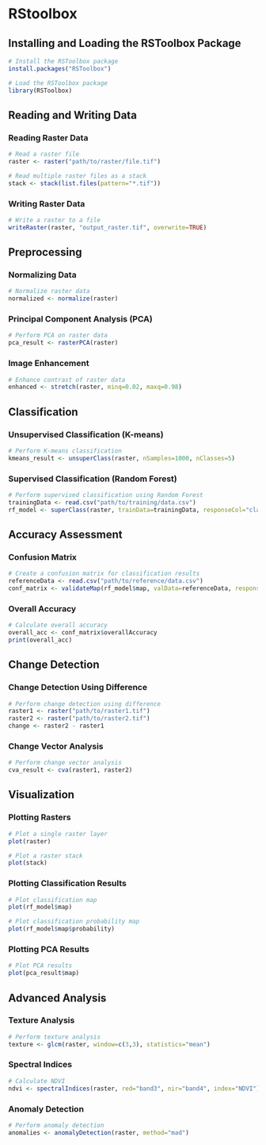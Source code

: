 
# RStoolbox

## Installing and Loading the RSToolbox Package

```r
# Install the RSToolbox package
install.packages("RSToolbox")

# Load the RSToolbox package
library(RSToolbox)
```

## Reading and Writing Data

### Reading Raster Data

```r
# Read a raster file
raster <- raster("path/to/raster/file.tif")

# Read multiple raster files as a stack
stack <- stack(list.files(pattern="*.tif"))
```

### Writing Raster Data

```r
# Write a raster to a file
writeRaster(raster, "output_raster.tif", overwrite=TRUE)
```

## Preprocessing

### Normalizing Data

```r
# Normalize raster data
normalized <- normalize(raster)
```

### Principal Component Analysis (PCA)

```r
# Perform PCA on raster data
pca_result <- rasterPCA(raster)
```

### Image Enhancement

```r
# Enhance contrast of raster data
enhanced <- stretch(raster, minq=0.02, maxq=0.98)
```

## Classification

### Unsupervised Classification (K-means)

```r
# Perform K-means classification
kmeans_result <- unsuperClass(raster, nSamples=1000, nClasses=5)
```

### Supervised Classification (Random Forest)

```r
# Perform supervised classification using Random Forest
trainingData <- read.csv("path/to/training/data.csv")
rf_model <- superClass(raster, trainData=trainingData, responseCol="class", model="rf")
```

## Accuracy Assessment

### Confusion Matrix

```r
# Create a confusion matrix for classification results
referenceData <- read.csv("path/to/reference/data.csv")
conf_matrix <- validateMap(rf_model$map, valData=referenceData, responseCol="class")
```

### Overall Accuracy

```r
# Calculate overall accuracy
overall_acc <- conf_matrix$overallAccuracy
print(overall_acc)
```

## Change Detection

### Change Detection Using Difference

```r
# Perform change detection using difference
raster1 <- raster("path/to/raster1.tif")
raster2 <- raster("path/to/raster2.tif")
change <- raster2 - raster1
```

### Change Vector Analysis

```r
# Perform change vector analysis
cva_result <- cva(raster1, raster2)
```

## Visualization

### Plotting Rasters

```r
# Plot a single raster layer
plot(raster)

# Plot a raster stack
plot(stack)
```

### Plotting Classification Results

```r
# Plot classification map
plot(rf_model$map)

# Plot classification probability map
plot(rf_model$map$probability)
```

### Plotting PCA Results

```r
# Plot PCA results
plot(pca_result$map)
```

## Advanced Analysis

### Texture Analysis

```r
# Perform texture analysis
texture <- glcm(raster, window=c(3,3), statistics="mean")
```

### Spectral Indices

```r
# Calculate NDVI
ndvi <- spectralIndices(raster, red="band3", nir="band4", index="NDVI")
```

### Anomaly Detection

```r
# Perform anomaly detection
anomalies <- anomalyDetection(raster, method="mad")
```
